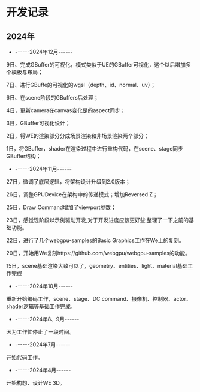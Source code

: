 # 开发记录

## 2024年

* ------2024年12月------

9日、完成GBuffer的可视化，模式类似于UE的GBuffer可视化，这个以后增加多个模板与布局；

7日、进行GBuffe的可视化的wgsl（depth、id、normal、uv）；

6日、在scene阶段的GBuffers后处理；

4日，更新camera在canvas变化是的aspect同步；

3日，GBuffer可视化设计；

2日，将WE的渲染部分分成场景渲染和非场景渲染两个部分；

1日，将GBuffer，shader在渲染过程中进行重构代码，在scene、stage同步GBuffer结构；

* ------2024年11月------

27日，微调了底层逻辑，将架构设计升级到2.0版本；

26日，调整GPUDevice在架构中的传递模式；增加Reversed Z；

25日，Draw Command增加了viewport参数；

23日，感觉现阶段以示例驱动开发,对于开发进度应该更好些,整理了一下之前的基础功能。

22日，进行了几个webgpu-samples的Basic Graphics工作在We上的复刻。

20日，开始用We复刻https://github.com/webgpu/webgpu-samples的功能。

15日，scene基础渲染大致可以了，geometry、entities、light、material基础工作完成

* ------2024年10月------

重新开始编码工作，scene、stage、DC command、摄像机、控制器、actor、shader逻辑等基础工作完成。

* ------2024年8、9月------

因为工作忙停止了一段时间。

* ------2024年7月------

开始代码工作。

* ------2024年4月------

开始构想、设计WE 3D。
